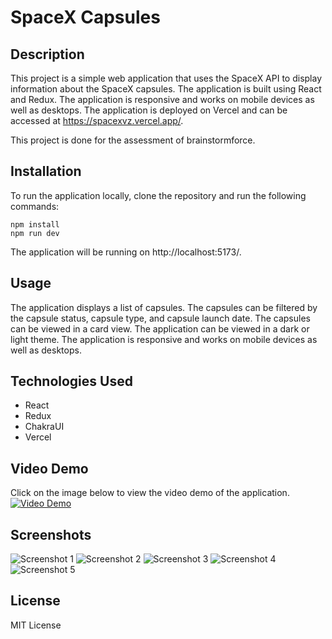 # SpaceX Capsules
## Description
This project is a simple web application that uses the SpaceX API to display information about the SpaceX capsules. The application is built using React and Redux. The application is responsive and works on mobile devices as well as desktops. The application is deployed on Vercel and can be accessed at https://spacexvz.vercel.app/.

This project is done for the assessment of brainstormforce.

## Installation
To run the application locally, clone the repository and run the following commands:
```
npm install
npm run dev
```
The application will be running on http://localhost:5173/.

## Usage
The application displays a list of capsules. The capsules can be filtered by the capsule status, capsule type, and capsule launch date. The capsules can be viewed in a card view.  The application can be viewed in a dark or light theme. The application is responsive and works on mobile devices as well as desktops.

## Technologies Used
* React
* Redux
* ChakraUI
* Vercel
## Video Demo
Click on the image below to view the video demo of the application.
[![Video Demo](
https://img.youtube.com/vi/JHLob7H18So.jpg)](https://www.youtube.com/watch?v=JHLob7H18So)

## Screenshots
![Screenshot 1](./assets/image.png "HomePage Dark Theme")
![Screenshot 2](./assets/image_2.png "HomePage Light Theme")
![Screenshot 3](./assets/image_3.png "Capsule Details")
![Screenshot 4](./assets/image_4.png "HomePage Mobile View")
![Screenshot 5](./assets/image_5.png "Capsules Mobile View")

## License
MIT License





